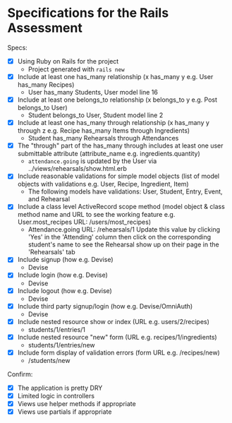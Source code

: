# Specifications for the Rails Assessment

Specs:
- [x] Using Ruby on Rails for the project
  - Project generated with `rails new`
- [x] Include at least one has_many relationship (x has_many y e.g. User has_many Recipes)
  - User has_many Students, User model line 16
- [x] Include at least one belongs_to relationship (x belongs_to y e.g. Post belongs_to User)
  - Student belongs_to User, Student model line 2
- [x] Include at least one has_many through relationship (x has_many y through z e.g. Recipe has_many Items through Ingredients)
  - Student has_many Rehearsals through Attendances
- [x] The "through" part of the has_many through includes at least one user submittable attribute (attribute_name e.g. ingredients.quantity)
  - `attendance.going` is updated by the User via ../views/rehearsals/show.html.erb
- [x] Include reasonable validations for simple model objects (list of model objects with validations e.g. User, Recipe, Ingredient, Item)
  - The following models have validations: User, Student, Entry, Event, and Rehearsal
- [x] Include a class level ActiveRecord scope method (model object & class method name and URL to see the working feature e.g. User.most_recipes URL: /users/most_recipes)
  - Attendance.going URL: /rehearsals/1  Update this value by clicking 'Yes' in the 'Attending' column then click on the corresponding student's name to see the Rehearsal show up on their page in the 'Rehearsals' tab
- [x] Include signup (how e.g. Devise)
  - Devise
- [x] Include login (how e.g. Devise)
  - Devise
- [x] Include logout (how e.g. Devise)
  - Devise
- [x] Include third party signup/login (how e.g. Devise/OmniAuth)
  - Devise
- [x] Include nested resource show or index (URL e.g. users/2/recipes)
  - students/1/entries/1
- [x] Include nested resource "new" form (URL e.g. recipes/1/ingredients)
  - students/1/entries/new
- [x] Include form display of validation errors (form URL e.g. /recipes/new)
  - /students/new

Confirm:
- [x] The application is pretty DRY
- [x] Limited logic in controllers
- [x] Views use helper methods if appropriate
- [x] Views use partials if appropriate
